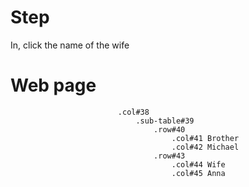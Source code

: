 # Step

In, click the name of the wife

# Web page

```PUG
                        .col#38
                            .sub-table#39
                                .row#40
                                    .col#41 Brother
                                    .col#42 Michael
                                .row#43
                                    .col#44 Wife
                                    .col#45 Anna
```
